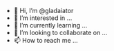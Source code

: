 - 👋 Hi, I’m @gladaiator
- 👀 I’m interested in ...
- 🌱 I’m currently learning ...
- 💞️ I’m looking to collaborate on ...
- 📫 How to reach me ...

<!---
gladaiator/gladaiator is a ✨ special ✨ repository because its `README.md` (this file) appears on your GitHub profile.
You can click the Preview link to take a look at your changes.
--->
